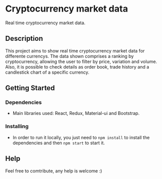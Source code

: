 # Cryptocurrency market data

Real time cryptocurrency market data.

## Description

This project aims to show real time cryptocurrency market data for differente currencys. The data shown comprises a ranking by cryptocurrency, allowing the user to filter by price, variation and volume. Also, it is possible to check details as order book, trade history and a candlestick chart of a specific currency.

## Getting Started

### Dependencies

* Main libraries used: React, Redux, Material-ui and Bootstrap.

### Installing

* In order to run it locally, you just need to `npm install` to install the dependencies and then `npm start` to start it.

## Help

Feel free to comtribute, any help is welcome :)
